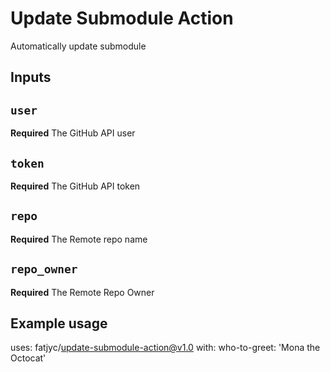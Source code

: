 # Update Submodule Action

Automatically update submodule

## Inputs

## `user`

**Required** The GitHub API user

## `token`

**Required** The GitHub API token

## `repo`

**Required** The Remote repo name

## `repo_owner`

**Required** The Remote Repo Owner


## Example usage

uses: fatjyc/update-submodule-action@v1.0
with:
  who-to-greet: 'Mona the Octocat'
